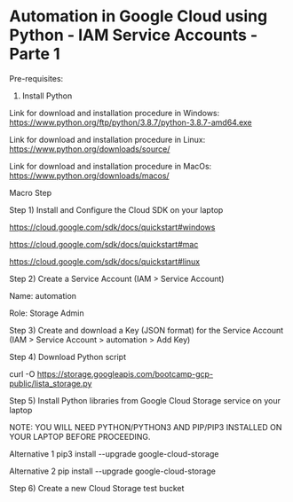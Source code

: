 # Automation in Google Cloud using  Python - IAM Service Accounts - Parte 1

Pre-requisites:
1) Install Python

Link for download and installation procedure in Windows:
https://www.python.org/ftp/python/3.8.7/python-3.8.7-amd64.exe

Link for download and installation procedure in Linux:
https://www.python.org/downloads/source/

Link for download and installation procedure in MacOs:
https://www.python.org/downloads/macos/


Macro Step

Step 1) Install and Configure the Cloud SDK on your laptop

https://cloud.google.com/sdk/docs/quickstart#windows

https://cloud.google.com/sdk/docs/quickstart#mac

https://cloud.google.com/sdk/docs/quickstart#linux

Step 2) Create a Service Account (IAM > Service Account)

Name: automation

Role: Storage Admin

Step 3) Create and download a Key (JSON format) for the Service Account (IAM > Service Account > automation > Add Key)

Step 4) Download Python script

curl -O https://storage.googleapis.com/bootcamp-gcp-public/lista_storage.py

Step 5) Install Python libraries from Google Cloud Storage service on your laptop

NOTE: YOU WILL NEED PYTHON/PYTHON3 AND PIP/PIP3 INSTALLED ON YOUR LAPTOP BEFORE PROCEEDING.

Alternative 1
pip3 install --upgrade google-cloud-storage

Alternative 2
pip install --upgrade google-cloud-storage

Step 6) Create a new Cloud Storage test bucket